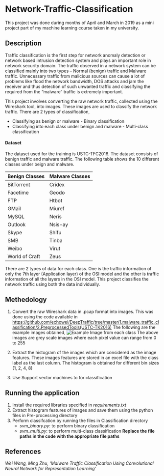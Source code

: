 # Network-Traffic-Classification
 This project was done during months of April and March in 2019 as a mini project part of my machine learning course taken in my university.

## Description

Traffic classification is the first step for network anomaly detection or network based intrusion detection system and plays an important role in network security domain. The traffic observed in a network system can be classified mainly into two types – Normal (benign) traffic and Malware traffic. Unnecessary traffic from malicious sources can cause a lot of problems like flood the network bandwidth, DOS attacks and jam the receiver and thus detection of such unwanted traffic and classifying the required from the “malware” traffic is extremely important.

This project involves converting the raw network traffic, collected using the Wireshark tool, into images. These images are used to classify the network traffic.
There are 2 types of classification,
- Classifying as benign or malware - Binary classification
- Classifying into each class under benign and malware - Multi-class classification

#### Dataset

The dataset used for the training is USTC-TFC2016. The dataset consists of benign traffic and malware traffic. 
The following table shows the 10 different classes under beign and malware.

|Benign Classes |Malware Classes |
|---------------|----------------|
|BitTorrent     |Cridex          |
|Facetime       |Geodo           |
|FTP            |Htbot           |
|GMail          |Miuref          |
|MySQL          |Neris           |
|Outlook        |Nsis-ay         |
|Skype          |Shifu           |
|SMB            |Tinba           |
|Weibo          |Virut           |
|World of Craft |Zeus            |

There are 2 types of data for each class. One is the traffic information of only the 7th layer (Application layer) of the OSI model and the other is
traffic information of all the layers in the OSI model. This project classifies the network traffic using both the data individually.

## Methedology

1. Convert the raw Wireshark data in .pcap format into images. This was done using the code available in https://github.com/echowei/DeepTraffic/tree/master/1.malware_traffic_classification/2.PreprocessedTools(USTC-TK2016)
The following are the example images obtained,
![Example Image from each class](https://github.com/Shivmohith/Network-Traffic-Classification/tree/master/Images/output_images.PNG)
The above images are grey scale images where each pixel value can range from 0 to 255

2. Extract the histogram of the images which are considered as the image features. These images features are stored in an excel file with the class label as the last column.
The histogram is obtained for different bin sizes (1, 2, 4, 8)

3. Use Support vector machines to for classification

## Running the application

1. Install the required libraries specified in *requirements.txt*
2. Extract histogram features of images and save them using the python files in Pre-processing directory
3. Perform classifcation by running the files in Classification directory
    - *svm_binary.py*: to perform binary classification
    - *svm_multi.py*: to perform multi-class classification
**Replace the file paths in the code with the appropriate file paths**

## References
*Wei Wang, Ming Zhu, ‘Malware Traffic Classification Using Convolutional Neural Network for Representation Learning’* 
